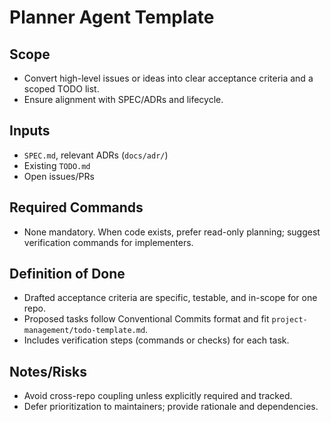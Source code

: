 # Planner Agent Template

## Scope
- Convert high-level issues or ideas into clear acceptance criteria and a scoped TODO list.
- Ensure alignment with SPEC/ADRs and lifecycle.

## Inputs
- `SPEC.md`, relevant ADRs (`docs/adr/`)
- Existing `TODO.md`
- Open issues/PRs

## Required Commands
- None mandatory. When code exists, prefer read-only planning; suggest verification commands for implementers.

## Definition of Done
- Drafted acceptance criteria are specific, testable, and in-scope for one repo.
- Proposed tasks follow Conventional Commits format and fit `project-management/todo-template.md`.
- Includes verification steps (commands or checks) for each task.

## Notes/Risks
- Avoid cross-repo coupling unless explicitly required and tracked.
- Defer prioritization to maintainers; provide rationale and dependencies.

